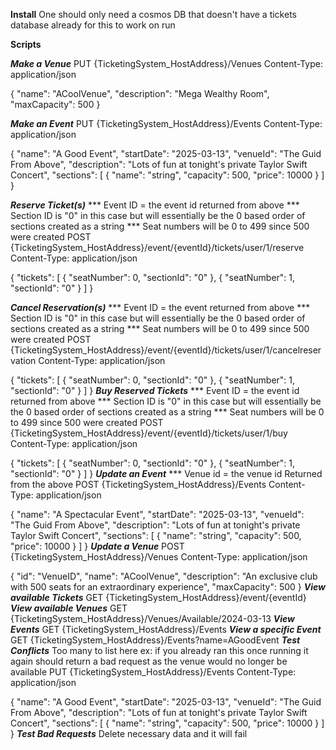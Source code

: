 **Install**
One should only need a cosmos DB that doesn't have a tickets database already for this to work on run

**Scripts**

***Make a Venue***
PUT {TicketingSystem_HostAddress}/Venues
Content-Type: application/json

{
  "name": "ACoolVenue",
  "description": "Mega Wealthy Room",
  "maxCapacity": 500
}

***Make an Event***
PUT {TicketingSystem_HostAddress}/Events
Content-Type: application/json

{
  "name": "A Good Event",
  "startDate": "2025-03-13",
  "venueId": "The Guid From Above",
  "description": "Lots of fun at tonight's private Taylor Swift Concert",
  "sections": [
    {
      "name": "string",
      "capacity": 500,
      "price": 10000
    }
  ]
}

***Reserve Ticket(s)***
*** Event ID = the event id returned from above
*** Section ID is "0" in this case but will essentially be the 0 based order of sections created as a string
*** Seat numbers will be 0 to 499 since 500 were created
POST {TicketingSystem_HostAddress}/event/{eventId}/tickets/user/1/reserve
Content-Type: application/json

{
  "tickets": [
    {
      "seatNumber": 0,
      "sectionId": "0"
    },
    {
      "seatNumber": 1,
      "sectionId": "0"
    }
  ]
}

***Cancel Reservation(s)***
*** Event ID = the event returned from above
*** Section ID is "0" in this case but will essentially be the 0 based order of sections created as a string
*** Seat numbers will be 0 to 499 since 500 were created
POST {TicketingSystem_HostAddress}/event/{eventId}/tickets/user/1/cancelreservation
Content-Type: application/json

{
  "tickets": [
    {
      "seatNumber": 0,
      "sectionId": "0"
    },
    {
      "seatNumber": 1,
      "sectionId": "0"
    }
  ]
}
***Buy Reserved Tickets***
*** Event ID = the event id returned from above
*** Section ID is "0" in this case but will essentially be the 0 based order of sections created as a string
*** Seat numbers will be 0 to 499 since 500 were created
POST {TicketingSystem_HostAddress}/event/{eventId}/tickets/user/1/buy
Content-Type: application/json

{
  "tickets": [
    {
      "seatNumber": 0,
      "sectionId": "0"
    },
    {
      "seatNumber": 1,
      "sectionId": "0"
    }
  ]
}
***Update an Event***
*** Venue id = the venue id Returned from the above
POST {TicketingSystem_HostAddress}/Events
Content-Type: application/json

{
  "name": "A Spectacular Event",
  "startDate": "2025-03-13",
  "venueId": "The Guid From Above",
  "description": "Lots of fun at tonight's private Taylor Swift Concert",
  "sections": [
    {
      "name": "string",
      "capacity": 500,
      "price": 10000
    }
  ]
}
***Update a Venue***
POST {TicketingSystem_HostAddress}/Venues
Content-Type: application/json

{
  "id": "VenueID",
  "name": "ACoolVenue",
  "description": "An exclusive club with 500 seats for an extraordinary experience",
  "maxCapacity": 500
}
***View available Tickets***
GET {TicketingSystem_HostAddress}/event/{eventId}
***View available Venues***
GET {TicketingSystem_HostAddress}/Venues/Available/2024-03-13
***View Events***
GET {TicketingSystem_HostAddress}/Events
***View a specific Event***
GET {TicketingSystem_HostAddress}/Events?name=AGoodEvent
***Test Conflicts***
Too many to list here ex: if you already ran this once running it again should return a bad request as the venue would no longer be available
PUT {TicketingSystem_HostAddress}/Events
Content-Type: application/json

{
  "name": "A Good Event",
  "startDate": "2025-03-13",
  "venueId": "The Guid From Above",
  "description": "Lots of fun at tonight's private Taylor Swift Concert",
  "sections": [
    {
      "name": "string",
      "capacity": 500,
      "price": 10000
    }
  ]
}
***Test Bad Requests***
Delete necessary data and it will fail

